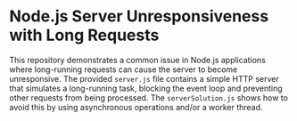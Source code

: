 # Node.js Server Unresponsiveness with Long Requests

This repository demonstrates a common issue in Node.js applications where long-running requests can cause the server to become unresponsive.  The provided `server.js` file contains a simple HTTP server that simulates a long-running task, blocking the event loop and preventing other requests from being processed.  The `serverSolution.js` shows how to avoid this by using asynchronous operations and/or a worker thread.